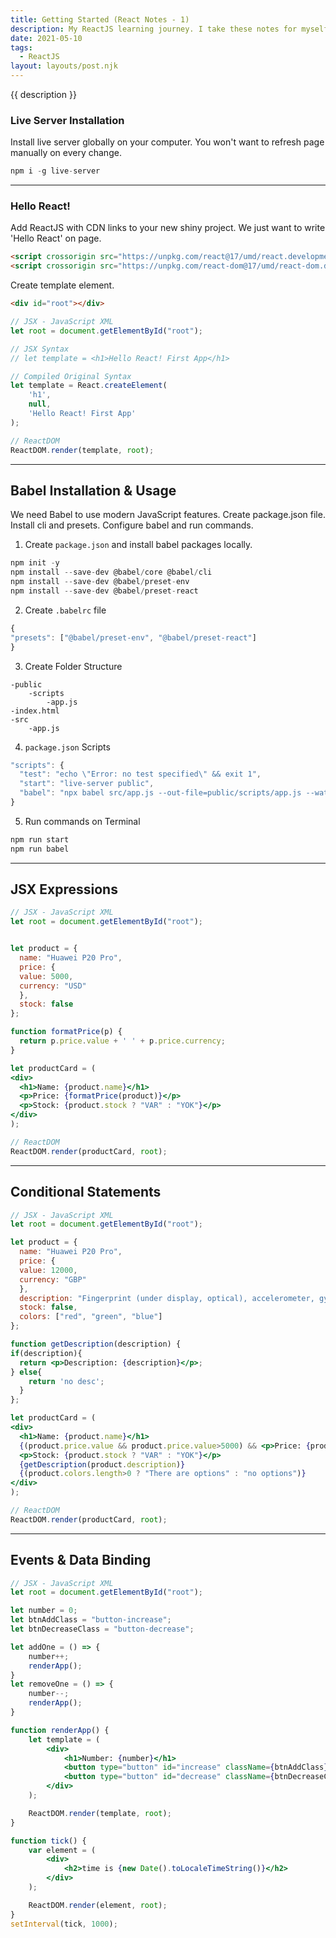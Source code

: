 ```yaml
---
title: Getting Started (React Notes - 1)
description: My ReactJS learning journey. I take these notes for myself.
date: 2021-05-10
tags:
  - ReactJS
layout: layouts/post.njk
---
```


{{ description }}

### Live Server Installation
Install live server globally on your computer. You won't want to refresh page manually on every change.
``` js
npm i -g live-server
```

***
### Hello React!

Add ReactJS with CDN links to your new shiny project. We just want to write 'Hello React' on page.
``` html
<script crossorigin src="https://unpkg.com/react@17/umd/react.development.js"></script>
<script crossorigin src="https://unpkg.com/react-dom@17/umd/react-dom.development.js"></script>
```

Create template element.
``` html
<div id="root"></div>
```

``` js
// JSX - JavaScript XML
let root = document.getElementById("root");

// JSX Syntax
// let template = <h1>Hello React! First App</h1>

// Compiled Original Syntax
let template = React.createElement(
    'h1',
    null,
    'Hello React! First App'
);

// ReactDOM
ReactDOM.render(template, root);
```

***
## Babel Installation & Usage
We need Babel to use modern JavaScript features. Create package.json file. Install cli and presets. Configure babel and run commands.

1. Create `package.json` and install babel packages locally.
``` js
npm init -y
npm install --save-dev @babel/core @babel/cli
npm install --save-dev @babel/preset-env
npm install --save-dev @babel/preset-react
```

2. Create `.babelrc` file
``` js
{
"presets": ["@babel/preset-env", "@babel/preset-react"]
}
```

3. Create Folder Structure
``` text
-public
    -scripts
        -app.js
-index.html
-src
    -app.js
```


4. `package.json` Scripts
``` js
"scripts": {
  "test": "echo \"Error: no test specified\" && exit 1",
  "start": "live-server public",
  "babel": "npx babel src/app.js --out-file=public/scripts/app.js --watch"
}
```

5. Run commands on Terminal
 ``` js
 npm run start
 npm run babel
 ```

***
## JSX Expressions
``` jsx
// JSX - JavaScript XML
let root = document.getElementById("root");


let product = {
  name: "Huawei P20 Pro",
  price: {
  value: 5000,
  currency: "USD"
  },
  stock: false
};

function formatPrice(p) {
  return p.price.value + ' ' + p.price.currency;
}

let productCard = (
<div>
  <h1>Name: {product.name}</h1>
  <p>Price: {formatPrice(product)}</p>
  <p>Stock: {product.stock ? "VAR" : "YOK"}</p>
</div>
);

// ReactDOM
ReactDOM.render(productCard, root);
```

***
## Conditional Statements
``` jsx
// JSX - JavaScript XML
let root = document.getElementById("root");

let product = {
  name: "Huawei P20 Pro",
  price: {
  value: 12000,
  currency: "GBP"
  },
  description: "Fingerprint (under display, optical), accelerometer, gyro, proximity, compass, color spectrum",
  stock: false,
  colors: ["red", "green", "blue"]
};

function getDescription(description) {
if(description){
  return <p>Description: {description}</p>;
} else{
    return 'no desc';
  }
};

let productCard = (
<div>
  <h1>Name: {product.name}</h1>
  {(product.price.value && product.price.value>5000) && <p>Price: {product.price.value}</p>}
  <p>Stock: {product.stock ? "VAR" : "YOK"}</p>
  {getDescription(product.description)}
  {(product.colors.length>0 ? "There are options" : "no options")}
</div>
);

// ReactDOM
ReactDOM.render(productCard, root);
```

***
## Events & Data Binding
``` jsx
// JSX - JavaScript XML
let root = document.getElementById("root");

let number = 0;
let btnAddClass = "button-increase";
let btnDecreaseClass = "button-decrease";

let addOne = () => {
    number++;
    renderApp();
}
let removeOne = () => {
    number--;
    renderApp();
}

function renderApp() {
    let template = (
        <div>
            <h1>Number: {number}</h1>
            <button type="button" id="increase" className={btnAddClass} onClick={addOne}>+1</button>
            <button type="button" id="decrease" className={btnDecreaseClass} onClick={removeOne}>-1</button>
        </div>
    );

    ReactDOM.render(template, root);
}

function tick() {
    var element = (
        <div>
            <h2>time is {new Date().toLocaleTimeString()}</h2>
        </div>
    );

    ReactDOM.render(element, root);
}
setInterval(tick, 1000);
```
